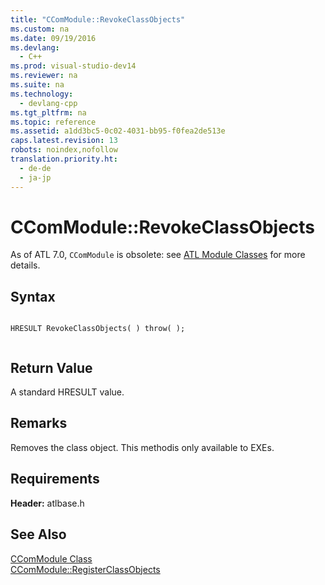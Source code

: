 ```yaml
---
title: "CComModule::RevokeClassObjects"
ms.custom: na
ms.date: 09/19/2016
ms.devlang: 
  - C++
ms.prod: visual-studio-dev14
ms.reviewer: na
ms.suite: na
ms.technology: 
  - devlang-cpp
ms.tgt_pltfrm: na
ms.topic: reference
ms.assetid: a1dd3bc5-0c02-4031-bb95-f0fea2de513e
caps.latest.revision: 13
robots: noindex,nofollow
translation.priority.ht: 
  - de-de
  - ja-jp
---
```

# CComModule::RevokeClassObjects
As of ATL 7.0, `CComModule` is obsolete: see [ATL Module Classes](../vs140/ATL-Module-Classes.md) for more details.  
  
## Syntax  
  
```  
  
HRESULT RevokeClassObjects( ) throw( );  
  
```  
  
## Return Value  
 A standard HRESULT value.  
  
## Remarks  
 Removes the class object. This methodis only available to EXEs.  
  
## Requirements  
 **Header:** atlbase.h  
  
## See Also  
 [CComModule Class](../vs140/CComModule-Class.md)   
 [CComModule::RegisterClassObjects](../vs140/CComModule--RegisterClassObjects.md)